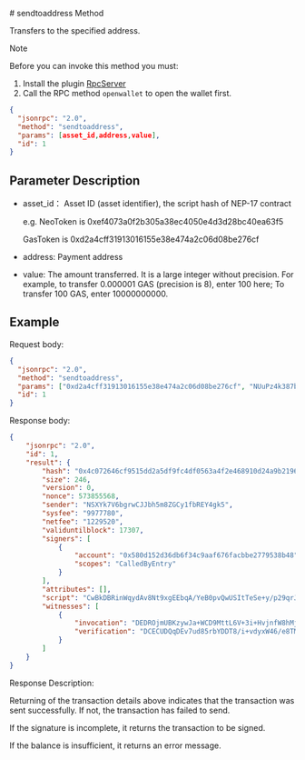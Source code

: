 ﻿﻿# sendtoaddress Method

Transfers to the specified address.

> [!Note]
>
> Before you can invoke this method you must:
>
> 1. Install the plugin [RpcServer](https://github.com/neo-project/neo-modules/releases) 
> 2. Call the RPC method `openwallet` to open the wallet first.

```json
{
  "jsonrpc": "2.0",
  "method": "sendtoaddress",
  "params": [asset_id,address,value],
  "id": 1
}
```

## Parameter Description

* asset_id： Asset ID (asset identifier),  the script hash of NEP-17 contract

  e.g. NeoToken is 0xef4073a0f2b305a38ec4050e4d3d28bc40ea63f5

  GasToken is 0xd2a4cff31913016155e38e474a2c06d08be276cf

* address: Payment address

* value: The amount transferred. It is a large integer without precision. For example, to transfer 0.000001 GAS (precision is 8), enter 100 here; To transfer 100 GAS, enter 10000000000.

## Example

Request body:

```json
{
  "jsonrpc": "2.0",
  "method": "sendtoaddress",
  "params": ["0xd2a4cff31913016155e38e474a2c06d08be276cf", "NUuPz4k387bHuySx2e2RWhZj5SpF8V4Csy", 100],
  "id": 1
}
```

Response body:

```json
{
    "jsonrpc": "2.0",
    "id": 1,
    "result": {
        "hash": "0x4c072646cf9515dd2a5df9fc4df0563a4f2e468910d24a9b2196743bcea8b8f0",
        "size": 246,
        "version": 0,
        "nonce": 573855568,
        "sender": "NSXYk7V6bgrwCJJbh5m8ZGCy1fbREY4gk5",
        "sysfee": "9977780",
        "netfee": "1229520",
        "validuntilblock": 17307,
        "signers": [
            {
                "account": "0x580d152d36db6f34c9aaf676facbbe2779538b48",
                "scopes": "CalledByEntry"
            }
        ],
        "attributes": [],
        "script": "CwBkDBRinWqydAv8Nt9xgEEbqA/YeB0pvQwUSItTeSe+y/p29qrJNG/bNi0VDVgUwB8MCHRyYW5zZmVyDBTPduKL0AYsSkeO41VhARMZ88+k0kFifVtSOQ==",
        "witnesses": [
            {
                "invocation": "DEDROjmUBKzywJa+WCD9MttL6V+3i+HvjnfW8hMjT5y8zMcXzqt4HI2/72YM/aS2nfWPXOfJVXZmK/89mSJqPVX6",
                "verification": "DCECUDQqDEv7ud85rbYDDT8/i+vdyxW46/e8TMrafzqJui5BVuezJw=="
            }
        ]
    }
}
```

Response Description:

Returning of the transaction details above indicates that the transaction was sent successfully. If not, the transaction has failed to send.

If the signature is incomplete, it returns the transaction to be signed.

If the balance is insufficient, it returns an error message.
